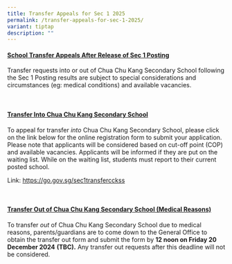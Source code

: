 ```yaml
---
title: Transfer Appeals for Sec 1 2025
permalink: /transfer-appeals-for-sec-1-2025/
variant: tiptap
description: ""
---
```

<h4><strong><u>School Transfer Appeals After Release of Sec 1 Posting</u></strong></h4>
<p>Transfer requests into or out of Chua Chu Kang Secondary School following
the Sec 1 Posting results are subject to special considerations and circumstances
(eg: medical conditions) and available vacancies.</p>
<p><strong>&nbsp;</strong>
</p>
<h4><strong><u>Transfer Into Chua Chu Kang Secondary School</u></strong></h4>
<p>To appeal for transfer <em>into </em>Chua Chu Kang Secondary School, please
click on the link below for the online registration form to submit your
application. Please note that applicants will be considered based on cut-off
point (COP) and available vacancies. Applicants will be informed if they
are put on the waiting list. While on the waiting list, students must report
to their current posted school.</p>
<p>Link: <a href="https://go.gov.sg/sec1transfercckss" rel="noopener noreferrer nofollow" target="_blank">https://go.gov.sg/sec1transfercckss</a> 
</p>
<p><strong>&nbsp;</strong>
</p>
<h4><strong><u>Transfer Out of Chua Chu Kang Secondary School (Medical Reasons)</u></strong></h4>
<p>To transfer <em>out</em> of Chua Chu Kang Secondary School due to medical
reasons, parents/guardians are to come down to the General Office to obtain
the transfer out form and submit the form by <strong>12 noon on Friday 20 December 2024</strong>  <strong>(TBC).</strong> Any
transfer out requests after this deadline will not be considered.</p>
<p>&nbsp;</p>